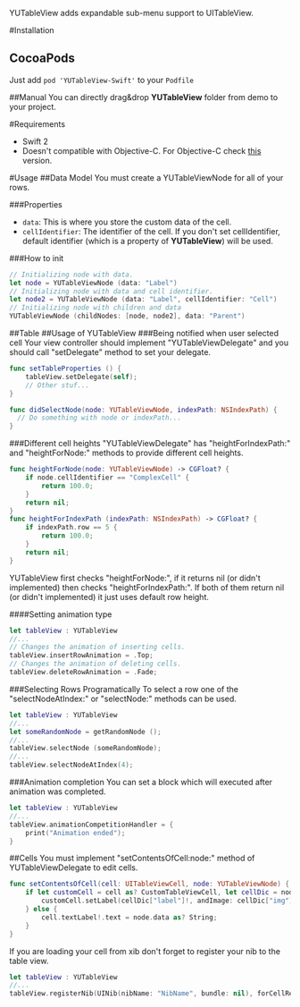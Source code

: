 YUTableView adds expandable sub-menu support to UITableView.

#Installation
## CocoaPods
Just add `pod 'YUTableView-Swift'` to your `Podfile`

##Manual
You can directly drag&drop **YUTableView** folder from demo to your project.

#Requirements
* Swift 2
* Doesn't compatible with Objective-C. For Objective-C check [this](https://github.com/ujell/YUTableView) version. 

#Usage
##Data Model
You must create a YUTableViewNode for all of your rows.

###Properties
* ```data```: This is where you store the custom data of the cell.
* ```cellIdentifier```: The identifier of the cell. If you don't set cellIdentifier, default identifier (which is a property of **YUTableView**) will be used.

###How to init
```Swift
// Initializing node with data.
let node = YUTableViewNode (data: "Label")
// Initializing node with data and cell identifier.
let node2 = YUTableViewNode (data: "Label", cellIdentifier: "Cell")
// Initializing node with children and data
YUTableViewNode (childNodes: [node, node2], data: "Parent")
```

##Table
##Usage of YUTableView
###Being notified when user selected cell
Your view controller should implement "YUTableViewDelegate" and you should call "setDelegate" method to set your delegate.
```Swift
func setTableProperties () {
    tableView.setDelegate(self);
    // Other stuf...
}

func didSelectNode(node: YUTableViewNode, indexPath: NSIndexPath) {
  // Do something with node or indexPath...
}
 ```

###Different cell heights
"YUTableViewDelegate" has "heightForIndexPath:" and "heightForNode:" methods to provide different cell heights.
```Swift
func heightForNode(node: YUTableViewNode) -> CGFloat? {
    if node.cellIdentifier == "ComplexCell" {
        return 100.0;
    }
    return nil;
}
func heightForIndexPath (indexPath: NSIndexPath) -> CGFloat? {
    if indexPath.row == 5 {
        return 100.0;
    }
    return nil;
}
```

YUTableView first checks "heightForNode:", if it returns nil (or didn't implemented) then checks "heightForIndexPath:". If both of them return nil (or didn't implemented) it just uses default row height.

####Setting animation type
```Swift
let tableView : YUTableView
//...
// Changes the animation of inserting cells.
tableView.insertRowAnimation = .Top;
// Changes the animation of deleting cells.
tableView.deleteRowAnimation = .Fade;
```

###Selecting Rows Programatically 
To select a row one of the "selectNodeAtIndex:"  or "selectNode:" methods can be used. 
```Swift
let tableView : YUTableView
//...
let someRandomNode = getRandomNode ();
//...
tableView.selectNode (someRandomNode);
//...
tableView.selectNodeAtIndex(4);
```

###Animation completion
You can set a block which will executed after animation was completed.
```Swift
let tableView : YUTableView
//...
tableView.animationCompetitionHandler = {
    print("Animation ended");
}
```

##Cells
You must implement "setContentsOfCell:node:" method of YUTableViewDelegate to edit cells.
```Swift
func setContentsOfCell(cell: UITableViewCell, node: YUTableViewNode) {
    if let customCell = cell as? CustomTableViewCell, let cellDic = node.data as? [String:String] {
        customCell.setLabel(cellDic["label"]!, andImage: cellDic["img"]!);
    } else {
        cell.textLabel!.text = node.data as? String;
    }
}
```

If you are loading your cell from xib don't forget to register your nib to the table view.
```Swift
let tableView : YUTableView
//...
tableView.registerNib(UINib(nibName: "NibName", bundle: nil), forCellReuseIdentifier: "Identifier");
```
